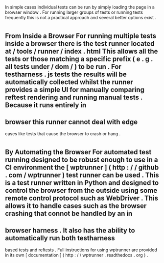 In
simple
cases
individual
tests
can
be
run
by
simply
loading
the
page
in
a
browser
window
.
For
running
larger
groups
of
tests
or
running
tests
frequently
this
is
not
a
practical
approach
and
several
better
options
exist
.
#
#
From
Inside
a
Browser
For
running
multiple
tests
inside
a
browser
there
is
the
test
runner
located
at
/
tools
/
runner
/
index
.
html
This
allows
all
the
tests
or
those
matching
a
specific
prefix
(
e
.
g
.
all
tests
under
/
dom
/
)
to
be
run
.
For
testharness
.
js
tests
the
results
will
be
automatically
collected
whilst
the
runner
provides
a
simple
UI
for
manually
comparing
reftest
rendering
and
running
manual
tests
.
Because
it
runs
entirely
in
-
browser
this
runner
cannot
deal
with
edge
-
cases
like
tests
that
cause
the
browser
to
crash
or
hang
.
#
#
By
Automating
the
Browser
For
automated
test
running
designed
to
be
robust
enough
to
use
in
a
CI
environment
the
[
wptrunner
]
(
http
:
/
/
github
.
com
/
wptrunner
)
test
runner
can
be
used
.
This
is
a
test
runner
written
in
Python
and
designed
to
control
the
browser
from
the
outside
using
some
remote
control
protocol
such
as
WebDriver
.
This
allows
it
to
handle
cases
such
as
the
browser
crashing
that
connot
be
handled
by
an
in
-
browser
harness
.
It
also
has
the
ability
to
automatically
run
both
testharness
-
based
tests
and
reftests
.
Full
instructions
for
using
wptrunner
are
provided
in
its
own
[
documentation
]
(
http
:
/
/
wptrunner
.
readthedocs
.
org
)
.

